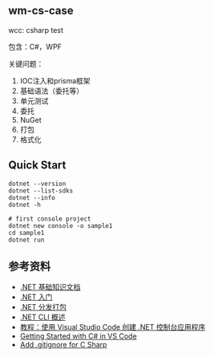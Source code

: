 ## wm-cs-case
wcc: csharp test


包含：C#，WPF

关键问题：

1. IOC注入和prisma框架
2. 基础语法（委托等）
3. 单元测试
4. 委托
5. NuGet
6. 打包
7. 格式化


## Quick Start

```shell
dotnet --version
dotnet --list-sdks
dotnet --info
dotnet -h

# first console project
dotnet new console -o sample1
cd sample1
dotnet run
```


## 参考资料

- [.NET 基础知识文档](https://learn.microsoft.com/zh-cn/dotnet/fundamentals/)
- [.NET 入门](https://learn.microsoft.com/zh-cn/dotnet/core/get-started)
- [.NET 分发打包](https://learn.microsoft.com/zh-cn/dotnet/core/distribution-packaging)
- [.NET CLI 概述](https://learn.microsoft.com/zh-cn/dotnet/core/tools/)
- [教程：使用 Visual Studio Code 创建 .NET 控制台应用程序](https://learn.microsoft.com/zh-cn/dotnet/core/tutorials/with-visual-studio-code)
- [Getting Started with C# in VS Code](https://code.visualstudio.com/docs/csharp/get-started)
- [Add .gitignore for C Sharp](https://github.com/github/gitignore/pull/4430/files)
